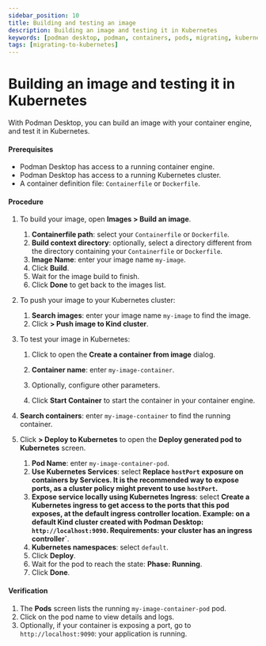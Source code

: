 ```yaml
---
sidebar_position: 10
title: Building and testing an image
description: Building an image and testing it in Kubernetes
keywords: [podman desktop, podman, containers, pods, migrating, kubernetes]
tags: [migrating-to-kubernetes]
---
```


# Building an image and testing it in Kubernetes

With Podman Desktop, you can build an image with your container engine, and test it in Kubernetes.

#### Prerequisites

- Podman Desktop has access to a running container engine.
- Podman Desktop has access to a running Kubernetes cluster.
- A container definition file: `Containerfile` or `Dockerfile`.

#### Procedure

1. To build your image, open **<icon icon="fa-solid fa-cloud" size="lg" /> Images > <icon icon="fa-solid fa-cube" size="lg" /> Build an image**.

   1. **Containerfile path**: select your `Containerfile` or `Dockerfile`.
   1. **Build context directory**: optionally, select a directory different from the directory containing your `Containerfile` or `Dockerfile`.
   1. **Image Name**: enter your image name `my-image`.
   1. Click **<icon icon="fa-solid fa-cube" size="lg" /> Build**.
   1. Wait for the image build to finish.
   1. Click **Done** to get back to the images list.

1. To push your image to your Kubernetes cluster:

   1. **<icon icon="fa-solid fa-cloud" size="lg" /> Search images**: enter your image name `my-image` to find the image.
   1. Click **<icon icon="fa-solid fa-ellipsis-v" size="lg" /> > <icon icon="fa-solid fa-ellipsis-v" size="lg" /> Push image to Kind cluster**.

1. To test your image in Kubernetes:

   1. Click **<icon icon="fa-solid fa-play" size="lg" />** to open the **Create a container from image** dialog.

   1. **Container name**: enter `my-image-container`.
   1. Optionally, configure other parameters.
   1. Click **<icon icon="fa-solid fa-play" size="lg" /> Start Container** to start the container in your container engine.

1. **<icon icon="fa-solid fa-cloud" size="lg" /> Search containers**: enter `my-image-container` to find the running container.

1. Click **<icon icon="fa-solid fa-ellipsis-v" size="lg" /> > <icon icon="fa-solid fa-rocket" size="lg" /> Deploy to Kubernetes** to open the **Deploy generated pod to Kubernetes** screen.
   1. **Pod Name**: enter `my-image-container-pod`.
   1. **Use Kubernetes Services**: select **Replace `hostPort` exposure on containers by Services. It is the recommended way to expose ports, as a cluster policy might prevent to use `hostPort`.**
   1. **Expose service locally using Kubernetes Ingress**: select **Create a Kubernetes ingress to get access to the ports that this pod exposes, at the default ingress controller location. Example: on a default Kind cluster created with Podman Desktop: `http://localhost:9090`. Requirements: your cluster has an ingress controller`**.
   1. **Kubernetes namespaces**: select `default`.
   1. Click **<icon icon="fa-solid fa-rocket" size="lg" /> Deploy**.
   1. Wait for the pod to reach the state: **Phase: Running**.
   1. Click **Done**.

#### Verification

1. The **<icon icon="fa-solid fa-cubes" size="lg" /> Pods** screen lists the running `my-image-container-pod` pod.
1. Click on the pod name to view details and logs.
1. Optionally, if your container is exposing a port, go to `http://localhost:9090`: your application is running.
